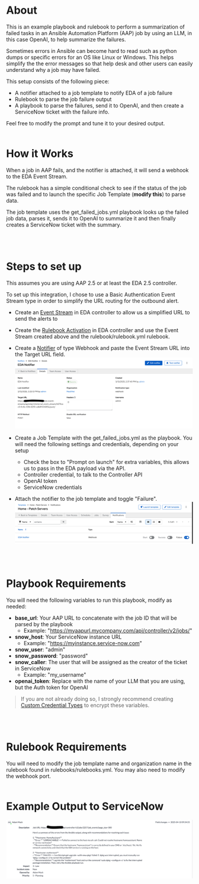 # About
This is an example playbook and rulebook to perform a summarization of failed tasks in an Ansible Automation Platform (AAP) job by using an LLM, in this case OpenAI, to help summarize the failures.

Sometimes errors in Ansible can become hard to read such as python dumps or specific errors for an OS like Linux or Windows. This helps simplify the the error messages so that help desk and other users can easily understand why a job may have failed.

This setup consists of the following piece:
 - A notifier attached to a job template to notify EDA of a job failure
 - Rulebook to parse the job failure output
 - A playbook to parse the failures, send it to OpenAI, and then create a ServiceNow ticket with the failure info.

 Feel free to modify the prompt and tune it to your desired output.
<br>
<br>

# How it Works
When a job in AAP fails, and the notifier is attached, it will send a webhook to the EDA Event Stream. 

The rulebook has a simple conditional check to see if the status of the job was failed and to launch the specific Job Template (**modify this**) to parse data.

The job template uses the get_failed_jobs.yml playbook looks up the failed job data, parses it, sends it to OpenAI to summarize it and then finally creates a ServiceNow ticket with the summary.

<br>
<br>

# Steps to set up
This assumes you are using AAP 2.5 or at least the EDA 2.5 controller. 

To set up this integration, I chose to use a Basic Authentication Event Stream type in order to simplify the URL routing for the outbound alert.

- Create an [Event Stream](https://docs.redhat.com/en/documentation/red_hat_ansible_automation_platform/2.5/html/using_automation_decisions/simplified-event-routing#event-streams) in EDA controller to allow us a simplified URL to send the alerts to
- Create the [Rulebook Activation](https://docs.redhat.com/en/documentation/red_hat_ansible_automation_platform/2.5/html/using_automation_decisions/eda-rulebook-activations#eda-set-up-rulebook-activation) in EDA controller and use the Event Stream created above and the rulebook/rulebook.yml rulebook.
- Create a [Notifier](https://docs.redhat.com/en/documentation/red_hat_ansible_automation_platform/2.5/html/using_automation_execution/controller-notifications#controller-create-notification-template) of type Webhook and paste the Event Stream URL into the Target URL field.
![AAP Notifier](/images/notifier.png)

- Create a Job Template with the get_failed_jobs.yml as the playbook. You will need the following settings and credentials, depending on your setup
    - Check the box to "Prompt on launch" for extra variables, this allows us to pass in the EDA payload via the API.
    - Controller credential, to talk to the Controller API
    - OpenAI token 
    - ServiceNow credentials

- Attach the notifier to the job template and toggle "Failure".
![AAP Notifier](/images/jobtemplate.png)

<br>
<br>

# Playbook Requirements

You will need the following variables to run this playbook, modify as needed:

- **base_url**: Your AAP URL to concatenate with the job ID that will be parsed by the playbook
    - Example: "https://myaapurl.mycompany.com/api/controller/v2/jobs/"
- **snow_host**: Your ServiceNow instance URL
    - Example: "https://myinstance.service-now.com"
- **snow_user**: "admin"
- **snow_password**: "password" 
- **snow_caller**: The user that will be assigned as the creator of the ticket in ServiceNow
    - Example: "my_username"
- **openai_token**: Replace with the name of your LLM that you are using, but the Auth token for OpenAI

>If you are not already doing so, I strongly recommend creating [Custom Credential Types](https://docs.redhat.com/en/documentation/red_hat_ansible_automation_platform/2.5/html/using_automation_execution/assembly-controller-custom-credentials) to encrypt these variables.

<br>
<br>

# Rulebook Requirements

You will need to modify the job template name and organization name in the rulebook found in rulebooks/rulebooks.yml. You may also need to modify the webhook port.
<br>
<br>

# Example Output to ServiceNow
![SNOW Ticket](/images/snow_output.png)
